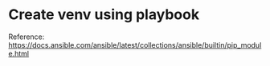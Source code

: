 # Create venv using playbook

Reference: https://docs.ansible.com/ansible/latest/collections/ansible/builtin/pip_module.html